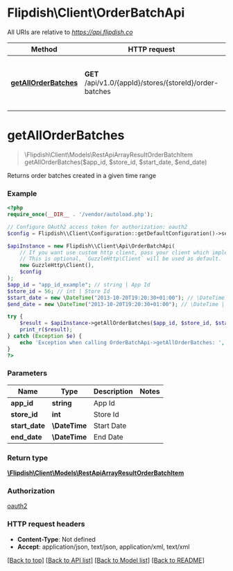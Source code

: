 # Flipdish\\Client\OrderBatchApi

All URIs are relative to *https://api.flipdish.co*

Method | HTTP request | Description
------------- | ------------- | -------------
[**getAllOrderBatches**](OrderBatchApi.md#getAllOrderBatches) | **GET** /api/v1.0/{appId}/stores/{storeId}/order-batches | Returns order batches created in a given time range


# **getAllOrderBatches**
> \Flipdish\\Client\Models\RestApiArrayResultOrderBatchItem getAllOrderBatches($app_id, $store_id, $start_date, $end_date)

Returns order batches created in a given time range

### Example
```php
<?php
require_once(__DIR__ . '/vendor/autoload.php');

// Configure OAuth2 access token for authorization: oauth2
$config = Flipdish\\Client\Configuration::getDefaultConfiguration()->setAccessToken('YOUR_ACCESS_TOKEN');

$apiInstance = new Flipdish\\Client\Api\OrderBatchApi(
    // If you want use custom http client, pass your client which implements `GuzzleHttp\ClientInterface`.
    // This is optional, `GuzzleHttp\Client` will be used as default.
    new GuzzleHttp\Client(),
    $config
);
$app_id = "app_id_example"; // string | App Id
$store_id = 56; // int | Store Id
$start_date = new \DateTime("2013-10-20T19:20:30+01:00"); // \DateTime | Start Date
$end_date = new \DateTime("2013-10-20T19:20:30+01:00"); // \DateTime | End Date

try {
    $result = $apiInstance->getAllOrderBatches($app_id, $store_id, $start_date, $end_date);
    print_r($result);
} catch (Exception $e) {
    echo 'Exception when calling OrderBatchApi->getAllOrderBatches: ', $e->getMessage(), PHP_EOL;
}
?>
```

### Parameters

Name | Type | Description  | Notes
------------- | ------------- | ------------- | -------------
 **app_id** | **string**| App Id |
 **store_id** | **int**| Store Id |
 **start_date** | **\DateTime**| Start Date |
 **end_date** | **\DateTime**| End Date |

### Return type

[**\Flipdish\\Client\Models\RestApiArrayResultOrderBatchItem**](../Model/RestApiArrayResultOrderBatchItem.md)

### Authorization

[oauth2](../../README.md#oauth2)

### HTTP request headers

 - **Content-Type**: Not defined
 - **Accept**: application/json, text/json, application/xml, text/xml

[[Back to top]](#) [[Back to API list]](../../README.md#documentation-for-api-endpoints) [[Back to Model list]](../../README.md#documentation-for-models) [[Back to README]](../../README.md)

